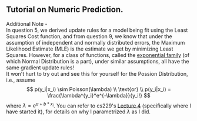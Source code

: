 ## Tutorial on Numeric Prediction.

Additional Note - <br>
In question 5, we derived update rules for a model being fit using the Least Squares Cost function, and from question 9, we know that under the assumption of independent and normally distributed errors, the Maximum Likelihood Estimate (MLE) is the estimate we get by minimizing Least Squares. However, for a class of functions, called the <a href="https://en.wikipedia.org/wiki/Exponential_family">exponential family</a> (of which Normal Distribution is a part), under similar assumptions, all have the same gradient update rules! <br>
It won't hurt to try out and see this for yourself for the Possion Distribution, i.e., assume <br>
$$
p(y_i|x_i) \sim Poisson(\lambda) \\
\text{or} \\
p(y_i|x_i) = \frac{\lambda^{y_i}*e^{-\lambda}}{y_i!}
$$
where $\lambda = e^{a + b*x_i}$.
You can refer to cs229's <a href="https://youtu.be/iZTeva0WSTQ?si=sZVZeiaRc5fgwIvD&t=2899">Lecture 4</a> (specifically where I have started it), for details on why I parametrized $\lambda$ as I did. 
